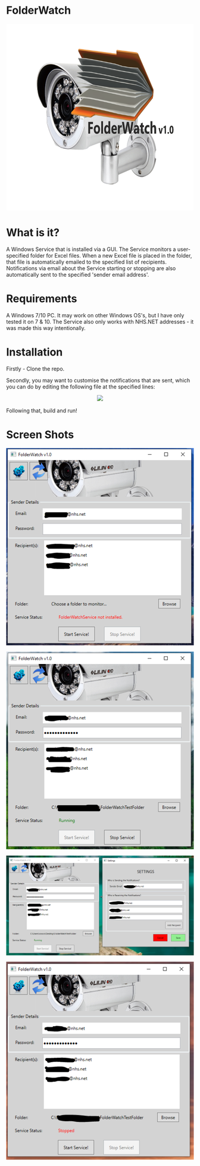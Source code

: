# FolderWatch
<p align="center">
  <img src="FolderWatchGUI/Images/cctvHeaderImage.png" height="500"/>
</p>

# What is it?
A Windows Service that is installed via a GUI. The Service monitors a user-specified folder for Excel files. When a new Excel file is placed in the folder, that file is automatically emailed to the specified list of recipients. Notifications via email about the Service starting or stopping are also automatically sent to the specified 'sender email address'.

# Requirements
A Windows 7/10 PC. It may work on other Windows OS's, but I have only tested it on 7 & 10. The Service also only works with NHS.NET addresses - it was made this way intentionally. 

# Installation
Firstly - Clone the repo.

Secondly, you may want to customise the notifications that are sent, which you can do by editing the following file at the specified lines:
<p align="center">
  <img src="FolderWatchGUI/Images/NotificationCustomisation.png"/>
</p>

Following that, build and run!

# Screen Shots
<p align="center">
  <img src="FolderWatchGUI/ScreenShots/ss1.PNG"/>
</p>
<p align="center">
  <img src="FolderWatchGUI/ScreenShots/ss2.PNG"/>
</p>
<p align="center">
  <img src="FolderWatchGUI/ScreenShots/ss3.PNG"/>
</p>
<p align="center">
  <img src="FolderWatchGUI/ScreenShots/ss4.PNG"/>
</p>
